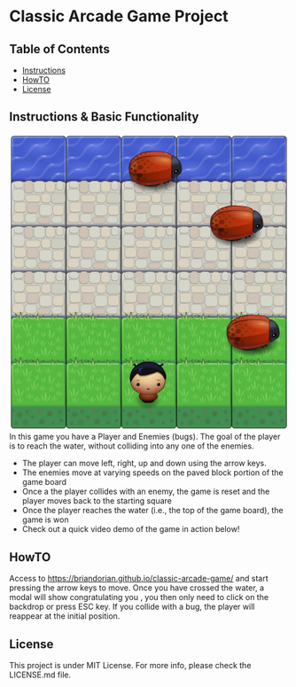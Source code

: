 # Classic Arcade Game Project

## Table of Contents

- [Instructions](#instructions)
- [HowTO](#HowTO)
- [License](#License)

## Instructions & Basic Functionality

<img src="/images/initialSetupGame.png"
     alt="screenshot of the game"
     style="float: left; margin-right: 10px;" /> 


In this game you have a Player and Enemies (bugs). The goal of the player is to reach the water, without colliding into any one of the enemies.

  - The player can move left, right, up and down using the arrow keys.  
  - The enemies move at varying speeds on the paved block portion of the game board
  - Once a the player collides with an enemy, the game is reset and the player moves back to the starting square
  - Once the player reaches the water (i.e., the top of the game board), the game is won
  - Check out a quick video demo of the game in action below!

## HowTO 

Access to https://briandorian.github.io/classic-arcade-game/ and start pressing the arrow keys to move. Once you have crossed the water, a modal will show congratulating you , you then only need to click on the backdrop or press ESC key. If you collide with a bug, the player will reappear at the initial position.  


## License

This project is under MIT License. For more info, please check the LICENSE.md file. 
